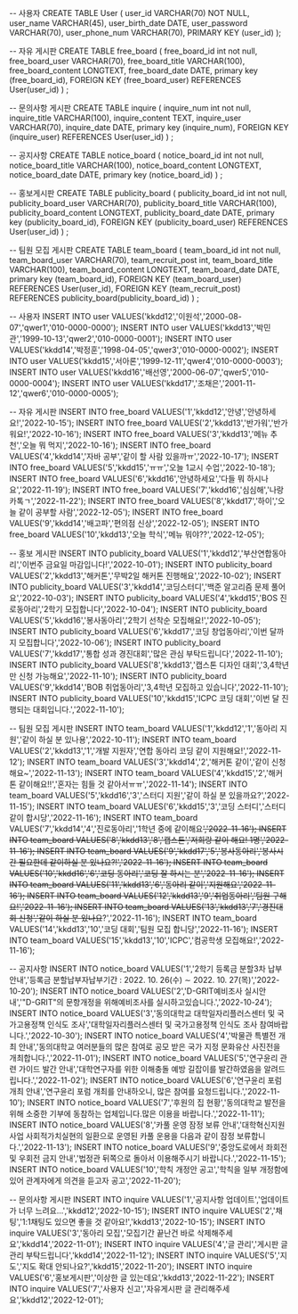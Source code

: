 -- 사용자
CREATE TABLE User (
    user_id VARCHAR(70) NOT NULL,
    user_name VARCHAR(45),
    user_birth_date DATE,
    user_password VARCHAR(70),
    user_phone_num VARCHAR(70),
    PRIMARY KEY (user_id)
);

-- 자유 게시판
CREATE TABLE free_board (
    free_board_id int not null,
    free_board_user VARCHAR(70),
    free_board_title VARCHAR(100),
    free_board_content LONGTEXT,
    free_board_date DATE,
    primary key (free_board_id),
    FOREIGN KEY (free_board_user)
        REFERENCES User(user_id)
) ;

-- 문의사항 게시판
CREATE TABLE inquire (
    inquire_num int not null,
    inquire_title VARCHAR(100),
    inquire_content TEXT,
    inquire_user VARCHAR(70),
    inquire_date DATE,
    primary key (inquire_num),
    FOREIGN KEY (inquire_user)
        REFERENCES User(user_id)
) ;

-- 공지사항 
CREATE TABLE notice_board (
    notice_board_id int not null,
    notice_board_title VARCHAR(100),
    notice_board_content LONGTEXT,
    notice_board_date DATE,
    primary key (notice_board_id)
) ;

-- 홍보게시판
CREATE TABLE publicity_board (
    publicity_board_id int not null,
    publicity_board_user VARCHAR(70),
    publicity_board_title VARCHAR(100),
    publicity_board_content LONGTEXT,
    publicity_board_date DATE,
    primary key (publicity_board_id),
    FOREIGN KEY (publicity_board_user)
        REFERENCES User(user_id)
) ;

-- 팀원 모집 게시판
CREATE TABLE team_board (
    team_board_id int not null,
    team_board_user VARCHAR(70),
    team_recruit_post int,
    team_board_title VARCHAR(100),
    team_board_content LONGTEXT,
    team_board_date DATE,
    primary key (team_board_id),
    FOREIGN KEY (team_board_user)
        REFERENCES User(user_id),
    FOREIGN KEY (team_recruit_post)
        REFERENCES publicity_board(publicity_board_id)
) ;

-- 사용자
INSERT INTO user VALUES('kkdd12','이원석','2000-08-07','qwer1','010-0000-0000');
INSERT INTO user VALUES('kkdd13','박민관','1999-10-13','qwer2','010-0000-0001');
INSERT INTO user VALUES('kkdd14','박정훈','1998-04-05','qwer3','010-0000-0002');
INSERT INTO user VALUES('kkdd15','서아론','1999-12-11','qwer4','010-0000-0003');
INSERT INTO user VALUES('kkdd16','배선영','2000-06-07','qwer5','010-0000-0004');
INSERT INTO user VALUES('kkdd17','조채은','2001-11-12','qwer6','010-0000-0005');

-- 자유 게시판
INSERT INTO free_board VALUES('1','kkdd12','안녕','안녕하세요!','2022-10-15');
INSERT INTO free_board VALUES('2','kkdd13','반가워','반가워요!','2022-10-16');
INSERT INTO free_board VALUES('3','kkdd13','메뉴 추천','오늘 뭐 먹지','2022-10-16');
INSERT INTO free_board VALUES('4','kkdd14','자바 공부','같이 할 사람 있을까ㅠ','2022-10-17');
INSERT INTO free_board VALUES('5','kkdd15','ㅠㅠ','오늘 1교시 수업','2022-10-18');
INSERT INTO free_board VALUES('6','kkdd16','안녕하세요','다들 뭐 하시나요','2022-11-19');
INSERT INTO free_board VALUES('7','kkdd16','심심해','나랑 카톡ㄱ','2022-11-22');
INSERT INTO free_board VALUES('8','kkdd17','하이','오늘 같이 공부할 사람','2022-12-05');
INSERT INTO free_board VALUES('9','kkdd14','배고파','편의점 신상','2022-12-05');
INSERT INTO free_board VALUES('10','kkdd13','오늘 학식','메뉴 뭐야??','2022-12-05');

-- 홍보 게시판
INSERT INTO publicity_board VALUES('1','kkdd12','부산연합동아리','이번주 금요일 마감입니다!','2022-10-01');
INSERT INTO publicity_board VALUES('2','kkdd13','해커톤','무박2일 해커톤 진행해요','2022-10-02');
INSERT INTO publicity_board VALUES('3','kkdd14','코딩스터디','백준 알고리즘 문제 풀어요','2022-10-03');
INSERT INTO publicity_board VALUES('4','kkdd15','BOS 진로동아리','2학기 모집합니다','2022-10-04');
INSERT INTO publicity_board VALUES('5','kkdd16','봉사동아리','2학기 선착순 모집해요!','2022-10-05');
INSERT INTO publicity_board VALUES('6','kkdd17','코딩 창업동아리','이번 달까지 모집합니다','2022-10-06');
INSERT INTO publicity_board VALUES('7','kkdd17','통합 성과 경진대회','많은 관심 부탁드립니다','2022-11-10');
INSERT INTO publicity_board VALUES('8','kkdd13','캡스톤 디자인 대회','3,4학년만 신청 가능해요','2022-11-10');
INSERT INTO publicity_board VALUES('9','kkdd14','BOB 취업동아리','3,4학년 모집하고 있습니다','2022-11-10');
INSERT INTO publicity_board VALUES('10','kkdd15','ICPC 코딩 대회','이번 달 진행되는 대회입니다.','2022-11-10');

-- 팀원 모집 게시판
INSERT INTO team_board VALUES('1','kkdd12','1','동아리 지원','같이 하실 분 있나용','2022-10-11');
INSERT INTO team_board VALUES('2','kkdd13','1','개발 지원자','연합 동아리 코딩 같이 지원해요!','2022-11-12');
INSERT INTO team_board VALUES('3','kkdd14','2','해커톤 같이','같이 신청해요~','2022-11-13');
INSERT INTO team_board VALUES('4','kkdd15','2','해커톤 같이해요!!','혼자는 힘들 것 같아서ㅠㅠ','2022-11-14');
INSERT INTO team_board VALUES('5','kkdd16','3','스터디 지원','같이 하실 분 있을까요?','2022-11-15');
INSERT INTO team_board VALUES('6','kkdd15','3','코딩 스터디','스터디 같이 합시당','2022-11-16');
INSERT INTO team_board VALUES('7','kkdd14','4','진로동아리','1학년 중에 같이해요~~','2022-11-16');
INSERT INTO team_board VALUES('8','kkdd13','8','캡스톤','저희랑 같이 해요! 1명','2022-11-16');
INSERT INTO team_board VALUES('9','kkdd17','5','봉사동아리','봉사시간 필요한데 같이하실 분 있나요?!','2022-11-16');
INSERT INTO team_board VALUES('10','kkdd16','6','코딩 동아리','코딩 잘 하시는 분','2022-11-16');
INSERT INTO team_board VALUES('11','kkdd13','6','동아리 같이','지원해요','2022-11-16');
INSERT INTO team_board VALUES('12','kkdd13','9','취업동아리','팀원 구해요!','2022-11-16');
INSERT INTO team_board VALUES('13','kkdd13','7','경진대회 신청','같이 하실 분 있나요~~?','2022-11-16');
INSERT INTO team_board VALUES('14','kkdd13','10','코딩 대회','팀원 모집 합니당','2022-11-16');
INSERT INTO team_board VALUES('15','kkdd13','10','ICPC','컴공학생 모집해요!','2022-11-16');

-- 공지사항
INSERT INTO notice_board VALUES('1','2학기 등록금 분할3차 납부 안내','등록금 분할납부자납부기간 : 2022. 10. 26(수) ∼ 2022. 10. 27(목)','2022-10-20');
INSERT INTO notice_board VALUES('2','D-GRIT예비조사 실시안내','"D-GRIT"의 문항개정을 위해예비조사를 실시하고있습니다.','2022-10-24');
INSERT INTO notice_board VALUES('3','동의대학교 대학일자리플러스센터 및 국가고용정책 인식도 조사','대학일자리플러스센터 및 국가고용정책 인식도 조사 참여바랍니다.','2022-10-30');
INSERT INTO notice_board VALUES('4','박물관 특별전 개최 안내','동의대학교 여러분들의 많은 참여로 공모 받은 국가 지정 문화유산 사진전을 개최합니다.','2022-11-01');
INSERT INTO notice_board VALUES('5','연구윤리 관련 가이드 발간 안내','대학연구자를 위한 이해충돌 예방 길잡이를 발간하였음을 알려드립니다.','2022-11-02');
INSERT INTO notice_board VALUES('6','연구윤리 포럼 개최 안내','연구윤리 포럼 개최를 안내하오니, 많은 참여를 요청드립니다.','2022-11-10');
INSERT INTO notice_board VALUES('7','후원의 집 현황','동의대학교 발전을 위해 소중한 기부에 동참하는 업체입니다.많은 이용을 바랍니다.','2022-11-11');
INSERT INTO notice_board VALUES('8','카풀 운영 잠정 보류 안내','대학혁신지원사업 사회적가치실현의 일환으로 운영된 카풀 운용을 다음과 같이 잠정 보류합니다.','2022-11-13');
INSERT INTO notice_board VALUES('9','중앙도로에서 좌회전 및 우회전 금지 안내','법정관 뒤쪽으로 돌아서 이용해주시기 바랍니다.','2022-11-15');
INSERT INTO notice_board VALUES('10','학칙 개정안 공고','학칙을 일부 개정함에 있어 관계자에게 의견을 듣고자 공고','2022-11-20');

-- 문의사항 게시판
INSERT INTO inquire VALUES('1','공지사항 업데이트','업데이트가 너무 느려요...','kkdd12','2022-10-15');
INSERT INTO inquire VALUES('2','채팅','1:1채팅도 있으면 좋을 것 같아요!','kkdd13','2022-10-15');
INSERT INTO inquire VALUES('3','동아리 모집','모집기간 끝난건 바로 삭제해주세요','kkdd14','2022-11-01');
INSERT INTO inquire VALUES('4','글 관리','게시판 글 관리 부탁드립니다','kkdd14','2022-11-12');
INSERT INTO inquire VALUES('5','지도','지도 확대 안되나요?','kkdd15','2022-11-20');
INSERT INTO inquire VALUES('6','홍보게시판','이상한 글 있는데요','kkdd13','2022-11-22');
INSERT INTO inquire VALUES('7','사용자 신고','자유게시판 글 관리해주세요','kkdd12','2022-12-01');

